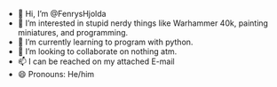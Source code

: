 - 👋 Hi, I’m @FenrysHjolda
- 👀 I’m interested in stupid nerdy things like Warhammer 40k, painting miniatures, and programming.
- 🌱 I’m currently learning to program with python.
- 💞️ I’m looking to collaborate on nothing atm.
- 📫 I can be reached on my attached E-mail
- 😄 Pronouns: He/him

<!---
FenrysHjolda/FenrysHjolda is a ✨ special ✨ repository because its `README.md` (this file) appears on your GitHub profile.
You can click the Preview link to take a look at your changes.
--->
